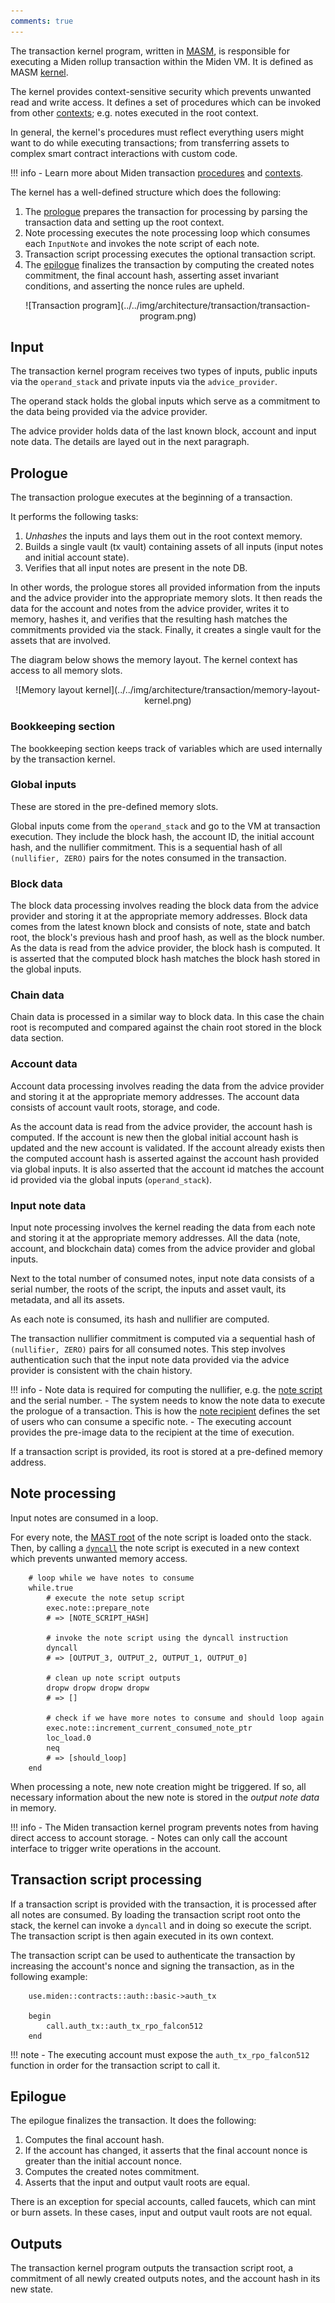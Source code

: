 ```yaml
---
comments: true
---
```


The transaction kernel program, written in [MASM](https://0xpolygonmiden.github.io/miden-vm/user_docs/assembly/main.html), is responsible for executing a Miden rollup transaction within the Miden VM. It is defined as MASM [kernel](https://0xpolygonmiden.github.io/miden-vm/user_docs/assembly/execution_contexts.html#kernels).

The kernel provides context-sensitive security which prevents unwanted read and write access. It defines a set of procedures which can be invoked from other [contexts](https://0xpolygonmiden.github.io/miden-vm/user_docs/assembly/execution_contexts.html#execution-contexts); e.g. notes executed in the root context.

In general, the kernel's procedures must reflect everything users might want to do while executing transactions; from transferring assets to complex smart contract interactions with custom code.

!!! info
    - Learn more about Miden transaction [procedures](procedures.md) and [contexts](contexts.md).

The kernel has a well-defined structure which does the following:

1. The [prologue](#prologue) prepares the transaction for processing by parsing the transaction data and setting up the root context.
2. Note processing executes the note processing loop which consumes each `InputNote` and invokes the note script of each note.
3. Transaction script processing executes the optional transaction script.
4. The [epilogue](#epilogue) finalizes the transaction by computing the created notes commitment, the final account hash, asserting asset invariant conditions, and asserting the nonce rules are upheld.

<center>
![Transaction program](../../img/architecture/transaction/transaction-program.png)
</center>

## Input

The transaction kernel program receives two types of inputs, public inputs via the `operand_stack` and private inputs via the `advice_provider`.

The operand stack holds the global inputs which serve as a commitment to the data being provided via the advice provider.

The advice provider holds data of the last known block, account and input note data. The details are layed out in the next paragraph.

## Prologue

The transaction prologue executes at the beginning of a transaction. 

It performs the following tasks:

1. _Unhashes_ the inputs and lays them out in the root context memory.
2. Builds a single vault (tx vault) containing assets of all inputs (input notes and initial account state).
3. Verifies that all input notes are present in the note DB.

In other words, the prologue stores all provided information from the inputs and the advice provider into the appropriate memory slots. It then reads the data for the account and notes from the advice provider, writes it to memory, hashes it, and verifies that the resulting hash matches the commitments provided via the stack. Finally, it creates a single vault for the assets that are involved.

The diagram below shows the memory layout. The kernel context has access to all memory slots.

<center>
![Memory layout kernel](../../img/architecture/transaction/memory-layout-kernel.png)
</center>

### Bookkeeping section

The bookkeeping section keeps track of variables which are used internally by the transaction kernel.

### Global inputs

These are stored in the pre-defined memory slots. 

Global inputs come from the `operand_stack` and go to the VM at transaction execution. They include the block hash, the account ID, the initial account hash, and the nullifier commitment. This is a sequential hash of all `(nullifier, ZERO)` pairs for the notes consumed in the transaction.

### Block data

The block data processing involves reading the block data from the advice provider and storing it at the appropriate memory addresses. Block data comes from the latest known block and consists of note, state and batch root, the block's previous hash and proof hash, as well as the block number. As the data is read from the advice provider, the block hash is computed. It is asserted that the computed block hash matches the block hash stored in the global inputs.

### Chain data

Chain data is processed in a similar way to block data. In this case the chain root is recomputed and compared against the chain root stored in the block data section.

### Account data

Account data processing involves reading the data from the advice provider and storing it at the appropriate memory addresses. The account data consists of account vault roots, storage, and code. 

As the account data is read from the advice provider, the account hash is computed. If the account is new then the global initial account hash is updated and the new account is validated. If the account already exists then the computed account hash is asserted against the account hash provided via global inputs. It is also asserted that the account id matches the account id provided via the global inputs (`operand_stack`).

### Input note data

Input note processing involves the kernel reading the data from each note and storing it at the appropriate memory addresses. All the data (note, account, and blockchain data) comes from the advice provider and global inputs. 

Next to the total number of consumed notes, input note data consists of a serial number, the roots of the script, the inputs and asset vault, its metadata, and all its assets. 

As each note is consumed, its hash and nullifier are computed. 

The transaction nullifier commitment is computed via a sequential hash of `(nullifier, ZERO)` pairs for all consumed notes. This step involves authentication such that the input note data provided via the advice provider is consistent with the chain history.

!!! info
    - Note data is required for computing the nullifier, e.g. the [note script](../notes.md#main-script) and the serial number. 
    - The system needs to know the note data to execute the prologue of a transaction. This is how the [note recipient](../notes.md#note-recipient-to-restrict-note-consumption) defines the set of users who can consume a specific note. 
    - The executing account provides the pre-image data to the recipient at the time of execution.

If a transaction script is provided, its root is stored at a pre-defined memory address.

## Note processing

Input notes are consumed in a loop. 

For every note, the [MAST root](https://0xpolygonmiden.github.io/miden-vm/design/programs.html) of the note script is loaded onto the stack. Then, by calling a [`dyncall`](https://0xpolygonmiden.github.io/miden-vm/user_docs/assembly/code_organization.html?highlight=dyncall#dynamic-procedure-invocation) the note script is executed in a new context which prevents unwanted memory access.

```arduino
    # loop while we have notes to consume
    while.true
        # execute the note setup script
        exec.note::prepare_note
        # => [NOTE_SCRIPT_HASH]

        # invoke the note script using the dyncall instruction
        dyncall
        # => [OUTPUT_3, OUTPUT_2, OUTPUT_1, OUTPUT_0]

        # clean up note script outputs
        dropw dropw dropw dropw
        # => []

        # check if we have more notes to consume and should loop again
        exec.note::increment_current_consumed_note_ptr
        loc_load.0
        neq
        # => [should_loop]
    end
```

When processing a note, new note creation might be triggered. If so, all necessary information about the new note is stored in the *output note data* in memory.

!!! info
    - The Miden transaction kernel program prevents notes from having direct access to account storage. 
    - Notes can only call the account interface to trigger write operations in the account.

## Transaction script processing

If a transaction script is provided with the transaction, it is processed after all notes are consumed. By loading the transaction script root onto the stack, the kernel can invoke a `dyncall` and in doing so execute the script. The transaction script is then again executed in its own context.

The transaction script can be used to authenticate the transaction by increasing the account's nonce and signing the transaction, as in the following example:

```arduino
    use.miden::contracts::auth::basic->auth_tx

    begin
        call.auth_tx::auth_tx_rpo_falcon512
    end
```

!!! note
    - The executing account must expose the `auth_tx_rpo_falcon512` function in order for the transaction script to call it.

## Epilogue

The epilogue finalizes the transaction. It does the following:

1. Computes the final account hash.
2. If the account has changed, it asserts that the final account nonce is greater than the initial account nonce.
3. Computes the created notes commitment.
4. Asserts that the input and output vault roots are equal.

There is an exception for special accounts, called faucets, which can mint or burn assets. In these cases, input and output vault roots are not equal.

## Outputs

The transaction kernel program outputs the transaction script root, a commitment of all newly created outputs notes, and the account hash in its new state.

<br/>
